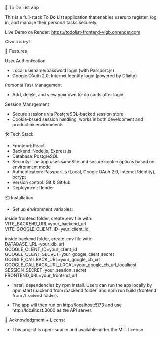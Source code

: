 📝 To Do List App


This is a full-stack To Do List application that enables users to register, log in, and manage their personal tasks securely.

Live Demo on Render: https://todolist-frontend-vlgb.onrender.com

Give it a try! 


📌 Features

User Authentication

- Local username/password login (with Passport.js)
- Google OAuth 2.0, Internet Identity login (powered by Dfinity)

Personal Task Management
- Add, delete, and view your own to-do cards after login

Session Management
- Secure sessions via PostgreSQL-backed session store
- Cookie-based session handling, works in both development and production environments


🛠️ Tech Stack
- Frontend: React
- Backend: Node.js, Express.js
- Database: PostgreSQL
- Security: The app uses sameSite and secure cookie options based on environment mode
- Authentication: Passport.js (Local, Google OAuh 2.0, Internet Identity), bcrypt
- Version control: Git & GitHub
- Deployment: Render

📦 Installation

- Set up environment variables: 

inside frontend folder, create .env file with:     
VITE_BACKEND_URL=your_backend_url  
VITE_GOOGLE_CLIENT_ID=your_client_id  

inside backend folder, create .env file with:    
DATABASE_URL=your_db_url  
GOOGLE_CLIENT_ID=your_client_id  
GOOGLE_CLIENT_SECRET=your_google_client_secret  
GOOGLE_CALLBACK_URL=your_google_cb_url  
GOOGLE_CALLBACK_URL_LOCAL=your_google_cb_url_localhost  
SESSION_SECRET=your_session_secret  
FRONTEND_URL=your_frontend_url  

- Install dependencies by npm install. Users can run the app locally by npm start (backend from /backend folder) and npm run build (frontend from /frontend folder). 

- The app will then run on http://localhost:5173 and use http://localhost:3000 as the API server. 


📜 Acknowledgment + License
- This project is open-source and available under the MIT License.
